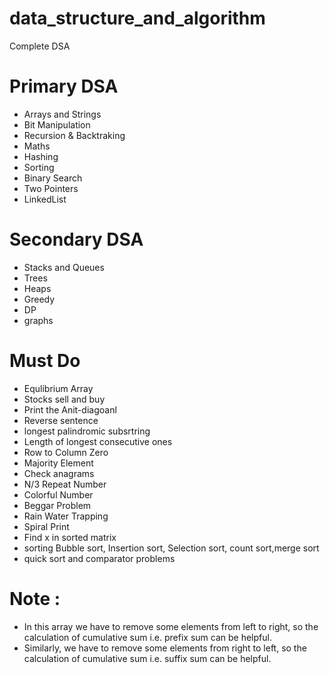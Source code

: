 # data_structure_and_algorithm

Complete DSA

# Primary DSA
* Arrays and Strings
* Bit Manipulation
* Recursion & Backtraking
* Maths
* Hashing 
* Sorting
* Binary Search 
* Two Pointers
* LinkedList
  
# Secondary DSA
* Stacks and Queues
* Trees
* Heaps
* Greedy 
* DP
* graphs

# Must Do

- Equlibrium Array
- Stocks sell and buy
- Print the Anit-diagoanl
- Reverse sentence
- longest palindromic subsrtring
- Length of longest consecutive ones
- Row to Column Zero
- Majority Element
- Check anagrams
- N/3 Repeat Number
- Colorful Number
- Beggar Problem
- Rain Water Trapping
- Spiral Print
- Find x in sorted matrix
- sorting Bubble sort, Insertion sort, Selection sort, count sort,merge sort
- quick sort and comparator problems



# Note :

- In this array we have to remove some elements from left to right, so the calculation of cumulative sum i.e. prefix sum can be helpful.
- Similarly, we have to remove some elements from right to left, so the calculation of cumulative sum i.e. suffix sum can be helpful.

